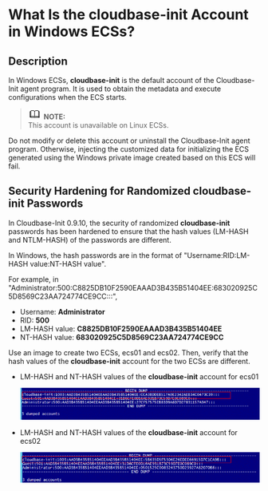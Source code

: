 # What Is the  **cloudbase-init**  Account in Windows ECSs?<a name="EN-US_TOPIC_0037633087"></a>

## Description<a name="section109001326192819"></a>

In Windows ECSs,  **cloudbase-init**  is the default account of the Cloudbase-Init agent program. It is used to obtain the metadata and execute configurations when the ECS starts.

>![](public_sys-resources/icon-note.gif) **NOTE:**   
>This account is unavailable on Linux ECSs.  

Do not modify or delete this account or uninstall the Cloudbase-Init agent program. Otherwise, injecting the customized data for initializing the ECS generated using the Windows private image created based on this ECS will fail.

## Security Hardening for Randomized  **cloudbase-init**  Passwords<a name="section4690554122811"></a>

In Cloudbase-Init 0.9.10, the security of randomized  **cloudbase-init**  passwords has been hardened to ensure that the hash values \(LM-HASH and NTLM-HASH\) of the passwords are different.

In Windows, the hash passwords are in the format of "Username:RID:LM-HASH value:NT-HASH value".

For example, in "Administrator:500:C8825DB10F2590EAAAD3B435B51404EE:683020925C5D8569C23AA724774CE9CC:::",

-   Username:  **Administrator**
-   RID:  **500**
-   LM-HASH value:  **C8825DB10F2590EAAAD3B435B51404EE**
-   NT-HASH value:  **683020925C5D8569C23AA724774CE9CC**

Use an image to create two ECSs, ecs01 and ecs02. Then, verify that the hash values of the  **cloudbase-init**  account for the two ECSs are different.

-   LM-HASH and NT-HASH values of the  **cloudbase-init**  account for ecs01

    ![](figures/ecs01.gif)

-   LM-HASH and NT-HASH values of the  **cloudbase-init**  account for ecs02

    ![](figures/ecs02.gif)


